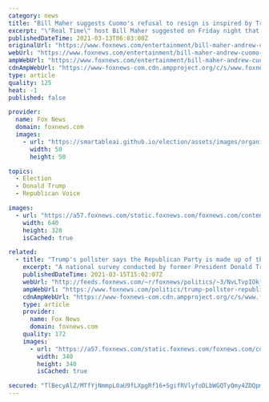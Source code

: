 ```yaml
---
category: news
title: "Bill Maher suggests Cuomo's refusal to resign is inspired by Trump: He 'never backed down'"
excerpt: "\"Real Time\" host Bill Maher suggested on Friday night that embattled New York Gov. Andrew Cuomo may be taking a page from former President Trump's playbook as the Democrat faces growing calls to resign. \"It is amazing when you think about it: In just 12 ..."
publishedDateTime: 2021-03-13T06:03:00Z
originalUrl: "https://www.foxnews.com/entertainment/bill-maher-andrew-cuomo-trump-never-backed-down"
webUrl: "https://www.foxnews.com/entertainment/bill-maher-andrew-cuomo-trump-never-backed-down"
ampWebUrl: "https://www.foxnews.com/entertainment/bill-maher-andrew-cuomo-trump-never-backed-down.amp"
cdnAmpWebUrl: "https://www-foxnews-com.cdn.ampproject.org/c/s/www.foxnews.com/entertainment/bill-maher-andrew-cuomo-trump-never-backed-down.amp"
type: article
quality: 125
heat: -1
published: false

provider:
  name: Fox News
  domain: foxnews.com
  images:
    - url: "https://smartableai.github.io/election/assets/images/organizations/foxnews.com-50x50.jpg"
      width: 50
      height: 50

topics:
  - Election
  - Donald Trump
  - Republican Voice

images:
  - url: "https://a57.foxnews.com/static.foxnews.com/foxnews.com/content/uploads/2019/02/640/320/Northam-Trump-AP.jpg?ve=1&tl=1"
    width: 640
    height: 320
    isCached: true

related:
  - title: "Trump's pollster says the Republican Party is made up of these 'five tribes'"
    excerpt: "A national survey conducted by former President Donald Trump's 2016 and 2020 pollster suggests that the Republican Party is divided into what it calls five distinct \"tribes.\""
    publishedDateTime: 2021-03-15T15:02:07Z
    webUrl: "http://feeds.foxnews.com/~r/foxnews/politics/~3/NvLTvpIOkjM/trump-pollster-republican-party-five-tribes"
    ampWebUrl: "https://www.foxnews.com/politics/trump-pollster-republican-party-five-tribes.amp"
    cdnAmpWebUrl: "https://www-foxnews-com.cdn.ampproject.org/c/s/www.foxnews.com/politics/trump-pollster-republican-party-five-tribes.amp"
    type: article
    provider:
      name: Fox News
      domain: foxnews.com
    quality: 172
    images:
      - url: "https://a57.foxnews.com/static.foxnews.com/foxnews.com/content/uploads/2019/03/340/340/PaulSteinhauser.jpg?ve=1&tl=1"
        width: 340
        height: 340
        isCached: true

secured: "TlBecyAlZ/MTfYjNmmpL0aU9fLXpgRf16+SgifRVlyfoDLbWGQTyQmy4ZDQpmm+8f7bsCz/cOp/CZQdsFxGVL0wRZTtVy1sCSaD7Z0s7DZ4s64aU2HLclKS6DclU934K6jEzF0m4gXEcsykzDc5MXYcHMDLUUcSvv4BLjC7/UG8rEHcMhLILcb1jmMu18UzkNymyuqGwTG4ETjZxXOO4EhFZJ2OdrP3xxomHBWqRocKQqXeJt+gxQYqHh8KXGp/lyDBUT2m2RrAkNNVFiyw/rEIbo/uYFnfQTcMIfjeaoyCIXYPrw24LQlL343lHEy6/Slo8ucQbK1NjFLjs5lIMtHsd85KyQf1S2MsxnCTDgQM=;fcFIVX2/0vt6po+YAoqsFg=="
---
```


